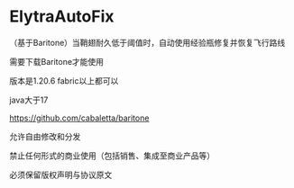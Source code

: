 # ElytraAutoFix
（基于Baritone）当鞘翅耐久低于阈值时，自动使用经验瓶修复并恢复飞行路线

需要下载Baritone才能使用

版本是1.20.6 fabric以上都可以

java大于17

https://github.com/cabaletta/baritone

允许自由修改和分发

禁止任何形式的商业使用（包括销售、集成至商业产品等）

必须保留版权声明与协议原文
